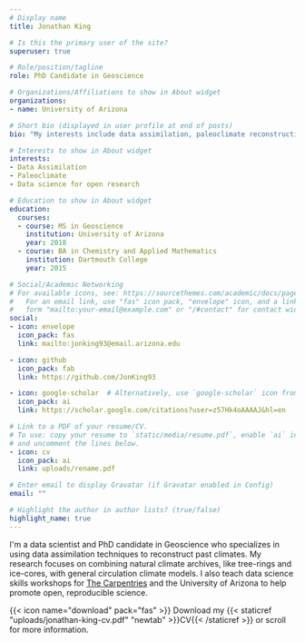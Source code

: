 ```yaml
---
# Display name
title: Jonathan King

# Is this the primary user of the site?
superuser: true

# Role/position/tagline
role: PhD Candidate in Geoscience

# Organizations/Affiliations to show in About widget
organizations:
- name: University of Arizona

# Short bio (displayed in user profile at end of posts)
bio: "My interests include data assimilation, paleoclimate reconstructions, and teaching data science skills."

# Interests to show in About widget
interests:
- Data Assimilation
- Paleoclimate
- Data science for open research

# Education to show in About widget
education:
  courses:
  - course: MS in Geoscience
    institution: University of Arizona
    year: 2018
  - course: BA in Chemistry and Applied Mathematics
    institution: Dartmouth College
    year: 2015

# Social/Academic Networking
# For available icons, see: https://sourcethemes.com/academic/docs/page-builder/#icons
#   For an email link, use "fas" icon pack, "envelope" icon, and a link in the
#   form "mailto:your-email@example.com" or "/#contact" for contact widget.
social:
- icon: envelope
  icon_pack: fas
  link: mailto:jonking93@email.arizona.edu

- icon: github
  icon_pack: fab
  link: https://github.com/JonKing93

- icon: google-scholar  # Alternatively, use `google-scholar` icon from `ai` icon pack
  icon_pack: ai
  link: https://scholar.google.com/citations?user=z57Hk4oAAAAJ&hl=en

# Link to a PDF of your resume/CV.
# To use: copy your resume to `static/media/resume.pdf`, enable `ai` icons in `params.toml`,
# and uncomment the lines below.
- icon: cv
  icon_pack: ai
  link: uploads/rename.pdf

# Enter email to display Gravatar (if Gravatar enabled in Config)
email: ""

# Highlight the author in author lists? (true/false)
highlight_name: true
---
```


I'm a data scientist and PhD candidate in Geoscience who specializes in using data assimilation techniques to reconstruct past climates. My research focuses on combining natural climate archives, like tree-rings and ice-cores, with general circulation climate models. I also teach data science skills workshops for [The Carpentries](https://carpentries.org) and the University of Arizona to help promote open, reproducible science.

{{< icon name="download" pack="fas" >}} Download my {{< staticref "uploads/jonathan-king-cv.pdf" "newtab" >}}CV{{< /staticref >}} or scroll for more information.
